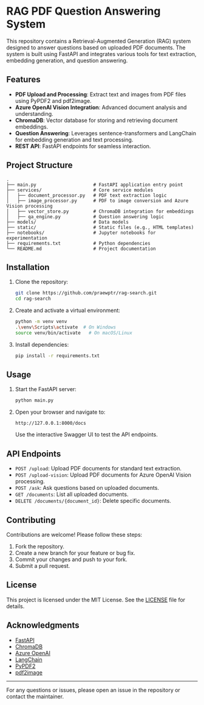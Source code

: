 # RAG PDF Question Answering System

This repository contains a Retrieval-Augmented Generation (RAG) system designed to answer questions based on uploaded PDF documents. The system is built using FastAPI and integrates various tools for text extraction, embedding generation, and question answering.

## Features

- **PDF Upload and Processing**: Extract text and images from PDF files using PyPDF2 and pdf2image.
- **Azure OpenAI Vision Integration**: Advanced document analysis and understanding.
- **ChromaDB**: Vector database for storing and retrieving document embeddings.
- **Question Answering**: Leverages sentence-transformers and LangChain for embedding generation and text processing.
- **REST API**: FastAPI endpoints for seamless interaction.

## Project Structure

```
.
├── main.py                     # FastAPI application entry point
├── services/                   # Core service modules
│   ├── document_processor.py   # PDF text extraction logic
│   ├── image_processor.py      # PDF to image conversion and Azure Vision processing
│   ├── vector_store.py         # ChromaDB integration for embeddings
│   ├── qa_engine.py            # Question answering logic
├── models/                     # Data models
├── static/                     # Static files (e.g., HTML templates)
├── notebooks/                  # Jupyter notebooks for experimentation
├── requirements.txt            # Python dependencies
└── README.md                   # Project documentation
```

## Installation

1. Clone the repository:
   ```bash
   git clone https://github.com/praewptr/rag-search.git
   cd rag-search
   ```

2. Create and activate a virtual environment:
   ```bash
   python -m venv venv
   .\venv\Scripts\activate  # On Windows
   source venv/bin/activate   # On macOS/Linux
   ```

3. Install dependencies:
   ```bash
   pip install -r requirements.txt
   ```

## Usage

1. Start the FastAPI server:
   ```bash
   python main.py
   ```

2. Open your browser and navigate to:
   ```
   http://127.0.0.1:8000/docs
   ```
   Use the interactive Swagger UI to test the API endpoints.

## API Endpoints

- `POST /upload`: Upload PDF documents for standard text extraction.
- `POST /upload-vision`: Upload PDF documents for Azure OpenAI Vision processing.
- `POST /ask`: Ask questions based on uploaded documents.
- `GET /documents`: List all uploaded documents.
- `DELETE /documents/{document_id}`: Delete specific documents.

## Contributing

Contributions are welcome! Please follow these steps:

1. Fork the repository.
2. Create a new branch for your feature or bug fix.
3. Commit your changes and push to your fork.
4. Submit a pull request.

## License

This project is licensed under the MIT License. See the [LICENSE](LICENSE) file for details.

## Acknowledgments

- [FastAPI](https://fastapi.tiangolo.com/)
- [ChromaDB](https://www.trychroma.com/)
- [Azure OpenAI](https://azure.microsoft.com/en-us/services/openai/)
- [LangChain](https://langchain.com/)
- [PyPDF2](https://pypi.org/project/PyPDF2/)
- [pdf2image](https://pypi.org/project/pdf2image/)

---

For any questions or issues, please open an issue in the repository or contact the maintainer.
